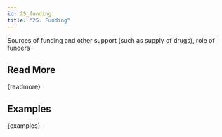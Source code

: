 ```yaml
---
id: 25_funding
title: "25. Funding"
---
```

Sources of funding and other support (such as supply of drugs), role of funders

## Read More

{readmore}

## Examples

{examples}